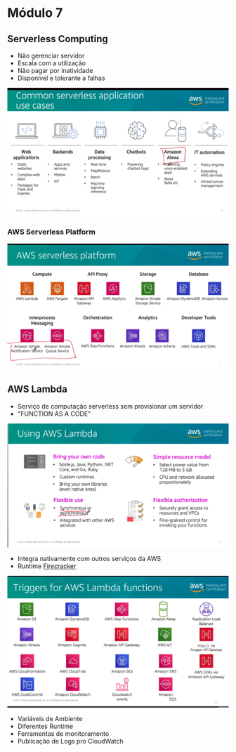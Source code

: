 # Módulo 7

## Serverless Computing
- Não gerenciar servidor
- Escala com a utilização
- Não pagar por inatividade
- Disponível e tolerante a falhas

![picture 2](images/9ae1b0c8d01d2fe6fa47ce855811263301e216018f5c04a85f56ec17922cd640.png)  

### AWS Serverless Platform

![picture 3](images/11f8f885e06d46f3c739fcc016210aa0a625968e49cba7bdc65d0785c76012ac.png)  


## AWS Lambda
- Serviço de computação serverless sem provisionar um servidor
- "FUNCTION AS A CODE"

![picture 4](images/4cd584414dde40ccc1ed9e14f099934831488e3d5307685ba9ab14996624f365.png)  

- Integra nativamente com outros serviços da AWS
- Runtime [Firecracker](https://firecracker-microvm.github.io/)

![picture 5](images/b41217ddb826c8fb81fe955551d72c32fae54b06a60bb2c9f30fef4baeb99096.png)  

- Variáveis de Ambiente
- Diferentes Runtime
- Ferramentas de monitoramento
- Publicação de Logs pro CloudWatch